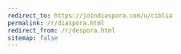 ```yaml
---
redirect_to: https://joindiaspora.com/u/ciblia
permalink: /r/diaspora.html
redirect_from: /r/despora.html
sitemap: false
---
```

